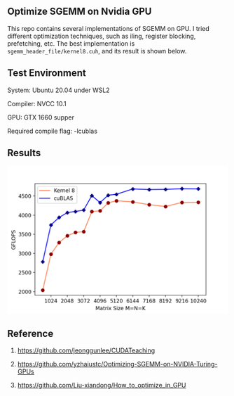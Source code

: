## Optimize SGEMM on Nvidia GPU

This repo contains several implementations of SGEMM on GPU. I tried different optimization techniques, such as iling, register blocking, prefetching, etc. The best implementation is `sgemm_header_file/kernel8.cuh`, and its result is shown below. 

## Test Environment
System: Ubuntu 20.04 under WSL2

Compiler: NVCC 10.1

GPU: GTX 1660 supper

Required compile flag: -lcublas

## Results

![flops](./flops.png)

## Reference

1. https://github.com/jeonggunlee/CUDATeaching

2. https://github.com/yzhaiustc/Optimizing-SGEMM-on-NVIDIA-Turing-GPUs 

3. https://github.com/Liu-xiandong/How_to_optimize_in_GPU

